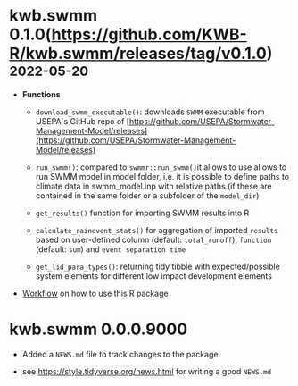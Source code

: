 # kwb.swmm 0.1.0(https://github.com/KWB-R/kwb.swmm/releases/tag/v0.1.0) <small>2022-05-20</small>

* **Functions**

  + `download_swmm_executable()`: downloads `SWMM` executable from USEPA`s GitHub 
  repo of [https://github.com/USEPA/Stormwater-Management-Model/releases](https://github.com/USEPA/Stormwater-Management-Model/releases)
  
  + `run_swmm()`: compared to `swmmr::run_swmm()`it allows to use allows to run 
  SWMM model in model folder, i.e. it is possible to define paths to climate data 
  in swmm_model.inp with relative paths (if these are contained in the same folder 
  or a subfolder of the `model_dir`)
  
  + `get_results()` function for importing SWMM results into R
  
  + `calculate_rainevent_stats()` for aggregation of imported `results` based 
  on user-defined column (default: `total_runoff`), `function` (default: `sum`) and 
  `event separation time`
  
  + `get_lid_para_types()`: returning tidy tibble with expected/possible system elements
  for different low impact development elements

* [Workflow](../articles/workflow.html) on how to use this R package  

# kwb.swmm 0.0.0.9000

* Added a `NEWS.md` file to track changes to the package.

* see https://style.tidyverse.org/news.html for writing a good `NEWS.md`


